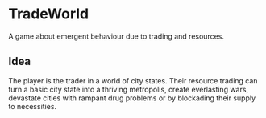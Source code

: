# TradeWorld
 A game about emergent behaviour due to trading and resources.

## Idea
The player is the trader in a world of city states. Their resource trading can turn a basic city state into a thriving metropolis, create everlasting wars, devastate cities with rampant drug problems or by blockading their supply to necessities.
